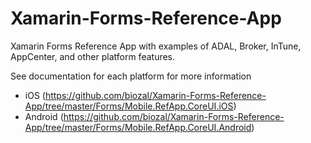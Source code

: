 # Xamarin-Forms-Reference-App
Xamarin Forms Reference App with examples of ADAL, Broker, InTune, AppCenter, and other platform features.

See documentation for each platform for more information
- iOS (https://github.com/biozal/Xamarin-Forms-Reference-App/tree/master/Forms/Mobile.RefApp.CoreUI.iOS)
- Android (https://github.com/biozal/Xamarin-Forms-Reference-App/tree/master/Forms/Mobile.RefApp.CoreUI.Android)
